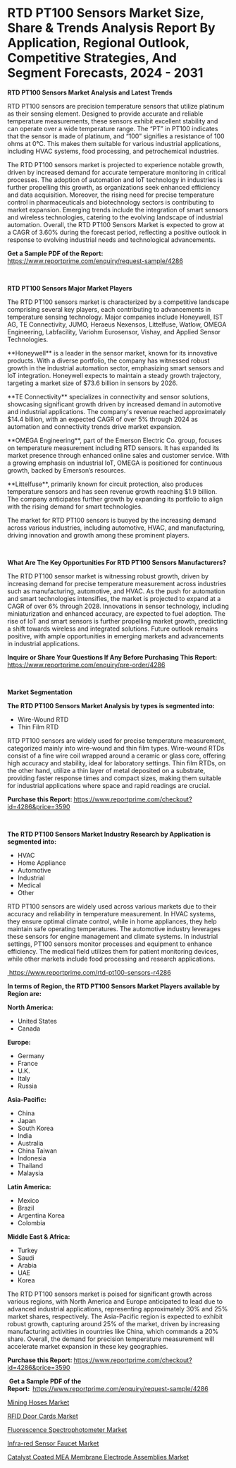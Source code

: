 <p><h1>RTD PT100 Sensors Market Size, Share & Trends Analysis Report By Application, Regional Outlook, Competitive Strategies, And Segment Forecasts, 2024 - 2031</h1></p><p><strong>RTD PT100 Sensors Market Analysis and Latest Trends</strong></p>
<p><p>RTD PT100 sensors are precision temperature sensors that utilize platinum as their sensing element. Designed to provide accurate and reliable temperature measurements, these sensors exhibit excellent stability and can operate over a wide temperature range. The “PT” in PT100 indicates that the sensor is made of platinum, and “100” signifies a resistance of 100 ohms at 0°C. This makes them suitable for various industrial applications, including HVAC systems, food processing, and petrochemical industries.</p><p>The RTD PT100 sensors market is projected to experience notable growth, driven by increased demand for accurate temperature monitoring in critical processes. The adoption of automation and IoT technology in industries is further propelling this growth, as organizations seek enhanced efficiency and data acquisition. Moreover, the rising need for precise temperature control in pharmaceuticals and biotechnology sectors is contributing to market expansion. Emerging trends include the integration of smart sensors and wireless technologies, catering to the evolving landscape of industrial automation. Overall, the RTD PT100 Sensors Market is expected to grow at a CAGR of 3.60% during the forecast period, reflecting a positive outlook in response to evolving industrial needs and technological advancements.</p></p>
<p><strong>Get a Sample PDF of the Report:&nbsp;</strong> <a href="https://www.reportprime.com/enquiry/request-sample/4286">https://www.reportprime.com/enquiry/request-sample/4286</a></p>
<p>&nbsp;</p>
<p><strong>RTD PT100 Sensors Major Market Players</strong></p>
<p><p>The RTD PT100 sensors market is characterized by a competitive landscape comprising several key players, each contributing to advancements in temperature sensing technology. Major companies include Honeywell, IST AG, TE Connectivity, JUMO, Heraeus Nexensos, Littelfuse, Watlow, OMEGA Engineering, Labfacility, Variohm Eurosensor, Vishay, and Applied Sensor Technologies.</p><p>**Honeywell** is a leader in the sensor market, known for its innovative products. With a diverse portfolio, the company has witnessed robust growth in the industrial automation sector, emphasizing smart sensors and IoT integration. Honeywell expects to maintain a steady growth trajectory, targeting a market size of $73.6 billion in sensors by 2026.</p><p>**TE Connectivity** specializes in connectivity and sensor solutions, showcasing significant growth driven by increased demand in automotive and industrial applications. The company's revenue reached approximately $14.4 billion, with an expected CAGR of over 5% through 2024 as automation and connectivity trends drive market expansion.</p><p>**OMEGA Engineering**, part of the Emerson Electric Co. group, focuses on temperature measurement including RTD sensors. It has expanded its market presence through enhanced online sales and customer service. With a growing emphasis on industrial IoT, OMEGA is positioned for continuous growth, backed by Emerson’s resources.</p><p>**Littelfuse**, primarily known for circuit protection, also produces temperature sensors and has seen revenue growth reaching $1.9 billion. The company anticipates further growth by expanding its portfolio to align with the rising demand for smart technologies.</p><p>The market for RTD PT100 sensors is buoyed by the increasing demand across various industries, including automotive, HVAC, and manufacturing, driving innovation and growth among these prominent players.</p></p>
<p>&nbsp;</p>
<p><strong>What Are The Key Opportunities For RTD PT100 Sensors Manufacturers?</strong></p>
<p><p>The RTD PT100 sensor market is witnessing robust growth, driven by increasing demand for precise temperature measurement across industries such as manufacturing, automotive, and HVAC. As the push for automation and smart technologies intensifies, the market is projected to expand at a CAGR of over 6% through 2028. Innovations in sensor technology, including miniaturization and enhanced accuracy, are expected to fuel adoption. The rise of IoT and smart sensors is further propelling market growth, predicting a shift towards wireless and integrated solutions. Future outlook remains positive, with ample opportunities in emerging markets and advancements in industrial applications.</p></p>
<p><strong>Inquire or Share Your Questions If Any Before Purchasing This Report:</strong> <a href="https://www.reportprime.com/enquiry/pre-order/4286">https://www.reportprime.com/enquiry/pre-order/4286</a></p>
<p>&nbsp;</p>
<p><strong>Market Segmentation</strong></p>
<p><strong>The RTD PT100 Sensors Market Analysis by types is segmented into:</strong></p>
<p><ul><li>Wire-Wound RTD</li><li>Thin Film RTD</li></ul></p>
<p><p>RTD PT100 sensors are widely used for precise temperature measurement, categorized mainly into wire-wound and thin film types. Wire-wound RTDs consist of a fine wire coil wrapped around a ceramic or glass core, offering high accuracy and stability, ideal for laboratory settings. Thin film RTDs, on the other hand, utilize a thin layer of metal deposited on a substrate, providing faster response times and compact sizes, making them suitable for industrial applications where space and rapid readings are crucial.</p></p>
<p><strong>Purchase this Report:&nbsp;</strong><a href="https://www.reportprime.com/checkout?id=4286&price=3590">https://www.reportprime.com/checkout?id=4286&price=3590</a></p>
<p>&nbsp;</p>
<p><strong>The RTD PT100 Sensors Market Industry Research by Application is segmented into:</strong></p>
<p><ul><li>HVAC</li><li>Home Appliance</li><li>Automotive</li><li>Industrial</li><li>Medical</li><li>Other</li></ul></p>
<p><p>RTD PT100 sensors are widely used across various markets due to their accuracy and reliability in temperature measurement. In HVAC systems, they ensure optimal climate control, while in home appliances, they help maintain safe operating temperatures. The automotive industry leverages these sensors for engine management and climate systems. In industrial settings, PT100 sensors monitor processes and equipment to enhance efficiency. The medical field utilizes them for patient monitoring devices, while other markets include food processing and research applications.</p></p>
<p><a href="https://www.reportprime.com/rtd-pt100-sensors-r4286">&nbsp;https://www.reportprime.com/rtd-pt100-sensors-r4286</a></p>
<p><strong>In terms of Region, the RTD PT100 Sensors Market Players available by Region are:</strong></p>
<p>
    <p> <strong> North America: </strong>
        <ul>
            <li>United States</li>
            <li>Canada</li>
        </ul>
        </p> 
    <p> <strong> Europe: </strong>
        <ul>
            <li>Germany</li>
            <li>France</li>
            <li>U.K.</li>
            <li>Italy</li>
            <li>Russia</li>
        </ul>
        </p> 
    <p> <strong> Asia-Pacific: </strong>
        <ul>
            <li>China</li>
            <li>Japan</li>
            <li>South Korea</li>
            <li>India</li>
            <li>Australia</li>
            <li>China Taiwan</li>
            <li>Indonesia</li>
            <li>Thailand</li>
            <li>Malaysia</li>
        </ul>
        </p> 
    <p> <strong> Latin America: </strong>
        <ul>
            <li>Mexico</li>
            <li>Brazil</li>
            <li>Argentina Korea</li>
            <li>Colombia</li>
        </ul>
        </p> 
    <p> <strong> Middle East & Africa: </strong>
        <ul>
            <li>Turkey</li>
            <li>Saudi</li>
            <li>Arabia</li>
            <li>UAE</li>
            <li>Korea</li>
        </ul>
    </p>
    </p>
<p><p>The RTD PT100 sensors market is poised for significant growth across various regions, with North America and Europe anticipated to lead due to advanced industrial applications, representing approximately 30% and 25% market shares, respectively. The Asia-Pacific region is expected to exhibit robust growth, capturing around 25% of the market, driven by increasing manufacturing activities in countries like China, which commands a 20% share. Overall, the demand for precision temperature measurement will accelerate market expansion in these key geographies.</p></p>
<p><strong>Purchase this Report: </strong><a href="https://www.reportprime.com/checkout?id=4286&price=3590">https://www.reportprime.com/checkout?id=4286&price=3590</a></p>
<p>&nbsp;<strong>Get a Sample PDF of the Report:&nbsp;&nbsp;</strong><a href="https://www.reportprime.com/enquiry/request-sample/4286">https://www.reportprime.com/enquiry/request-sample/4286</a></p>
<p><strong></strong></p>
<p><p><a href="https://www.linkedin.com/pulse/mining-hoses-market-share-analysis-growth-trends-forecasts-period-oeyle?trackingId=t%2F0CUpSPSFmiNTvyR8Mz9w%3D%3D">Mining Hoses Market</a></p><p><a href="https://issuu.com/reportprime-2/docs/rfid-door-cards-market-size-2030.pp_2232423fd230a0">RFID Door Cards Market</a></p><p><a href="https://www.linkedin.com/pulse/future-trajectory-fluorescence-spectrophotometer-agize?trackingId=O%2BhgJepqQuO9t4AxMFQWrQ%3D%3D">Fluorescence Spectrophotometer Market</a></p><p><a href="https://issuu.com/reportprime-2/docs/infra-red-sensor-faucet-market-size_63cebf242ef3e7">Infra-red Sensor Faucet Market</a></p><p><a href="https://github.com/vimar16th/Market-Research-Report-List-6/blob/main/catalyst-coated-mea-membrane-electrode-assemblies-market.md">Catalyst Coated MEA Membrane Electrode Assemblies Market</a></p></p>